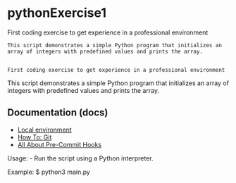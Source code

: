 # pythonExercise1


First coding exercise to get experience in a professional environment

```
This script demonstrates a simple Python program that initializes an array of integers with predefined values and prints the array.


First coding exercise to get experience in a professional environment

```
This script demonstrates a simple Python program that initializes an array of integers with predefined values and prints the array.

## Documentation (docs)<a name="documentation-docs"></a>

- [Local environment](docs/local-environment.md)
- [How To: Git](docs/how-to-git.md)
- [All About Pre-Commit Hooks](docs/all-about-precommit-hooks.md)



Usage:
    - Run the script using a Python interpreter.

Example:
    $ python3 main.py
```
